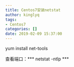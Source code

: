```yaml
---
title: Centos7安装netstat
author: kinglyq
tags:
- Centos7
categories: []
date: 2019-02-09 15:37:00
---
```

yum install net-tools

查看端口：*** netstat -ntlp ***